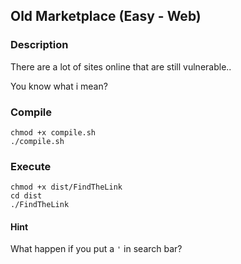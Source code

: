 ## Old Marketplace (Easy - Web)

### Description

There are a lot of sites online that are still vulnerable..

You know what i mean?

### Compile

```
chmod +x compile.sh
./compile.sh
```

### Execute
```
chmod +x dist/FindTheLink
cd dist
./FindTheLink
```

#### Hint

What happen if you put a `'` in search bar?

